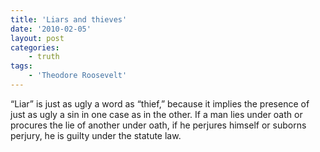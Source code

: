 ```yaml
---
title: 'Liars and thieves'
date: '2010-02-05'
layout: post
categories:
    - truth
tags:
    - 'Theodore Roosevelt'
---
```


“Liar” is just as ugly a word as “thief,” because it implies the presence of just as ugly a sin in one case as in the other. If a man lies under oath or procures the lie of another under oath, if he perjures himself or suborns perjury, he is guilty under the statute law.
